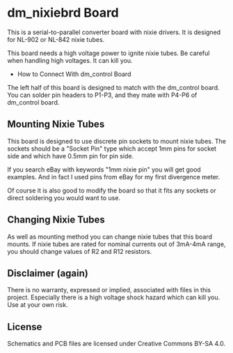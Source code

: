 # dm_nixiebrd Board

This is a serial-to-parallel converter board with nixie drivers.
It is designed for NL-902 or NL-842 nixie tubes.

This board needs a high voltage power to ignite nixie tubes. 
Be careful when handling high voltages. It can kill you.

* How to Connect With dm_control Board

The left half of this board is designed to match with the dm_control board.
You can solder pin headers to P1-P3, and they mate with P4-P6 of dm_control board.

## Mounting Nixie Tubes

This board is designed to use discrete pin sockets to mount nixie tubes.
The sockets should be a "Socket Pin" type which accept 1mm pins for 
socket side and which have 0.5mm pin for pin side.

If you search eBay with keywords "1mm nixie pin" you will get good examples.
And in fact I used pins from eBay for my first divergence meter.

Of course it is also good to modify the board so that it fits any sockets
or direct soldering you would want to use.


## Changing Nixie Tubes

As well as mounting method you can change nixie tubes that this board mounts.
If nixie tubes are rated for nominal currents out of 3mA-4mA range, 
you should change values of R2 and R12 resistors.


## Disclaimer (again)

There is no warranty, expressed or implied, associated with files in this project. Especially there is a high voltage shock hazard which can kill you. Use at your own risk. 


## License

Schematics and PCB files are licensed under Creative Commons BY-SA 4.0.
